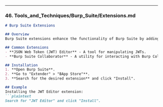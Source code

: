 
---

### 46. **Tools_and_Techniques/Burp_Suite/Extensions.md**

```markdown
# Burp Suite Extensions

## Overview
Burp Suite extensions enhance the functionality of Burp Suite by adding new features or integrating with other tools.

## Common Extensions
- **JSON Web Token (JWT) Editor** - A tool for manipulating JWTs.
- **Burp Suite Collaborator** - A utility for interacting with Burp Collaborator for out-of-band testing.

## Installation
1. **Open Burp Suite**.
2. **Go to "Extender" > "BApp Store"**.
3. **Search for the desired extension** and click "Install".

## Example
Installing the JWT Editor extension:
```plaintext
Search for "JWT Editor" and click "Install".


